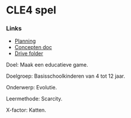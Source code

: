 # CLE4 spel

### Links

 - [Planning](https://docs.google.com/spreadsheets/d/1nojooy41G697xt59_NPCAzVWoLzZrI-ogGBgm2OQUgQ/edit#gid=1816817301)
 - [Concepten doc](https://docs.google.com/document/d/1YOD9Nfx0lRUhZpPEfPYA5aNCPMZ4qUR5xOOVriXMNHc/edit)
 - [Drive folder](https://drive.google.com/drive/u/0/folders/1CBWKw8xUrXrxSSKhhPlxkEoxX3peRsiw)

Doel:		Maak een educatieve game.

Doelgroep:	Basisschoolkinderen van 4 tot 12 jaar.


Onderwerp: 	Evolutie.

Leermethode:	Scarcity. 

X-factor:	Katten. 
